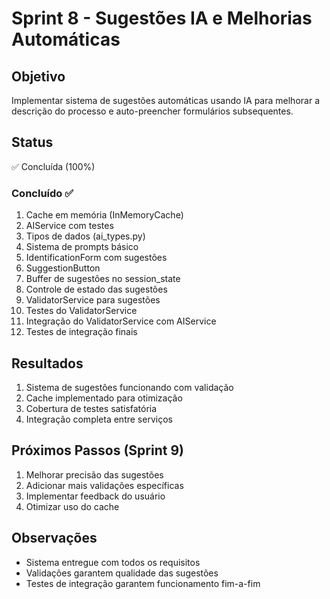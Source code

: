 # Sprint 8 - Sugestões IA e Melhorias Automáticas

## Objetivo
Implementar sistema de sugestões automáticas usando IA para melhorar a descrição do processo e auto-preencher formulários subsequentes.

## Status
✅ Concluída (100%)

### Concluído ✅
1. Cache em memória (InMemoryCache)
2. AIService com testes
3. Tipos de dados (ai_types.py)
4. Sistema de prompts básico
5. IdentificationForm com sugestões
6. SuggestionButton
7. Buffer de sugestões no session_state
8. Controle de estado das sugestões
9. ValidatorService para sugestões
10. Testes do ValidatorService
11. Integração do ValidatorService com AIService
12. Testes de integração finais

## Resultados
1. Sistema de sugestões funcionando com validação
2. Cache implementado para otimização
3. Cobertura de testes satisfatória
4. Integração completa entre serviços

## Próximos Passos (Sprint 9)
1. Melhorar precisão das sugestões
2. Adicionar mais validações específicas
3. Implementar feedback do usuário
4. Otimizar uso do cache

## Observações
- Sistema entregue com todos os requisitos
- Validações garantem qualidade das sugestões
- Testes de integração garantem funcionamento fim-a-fim 